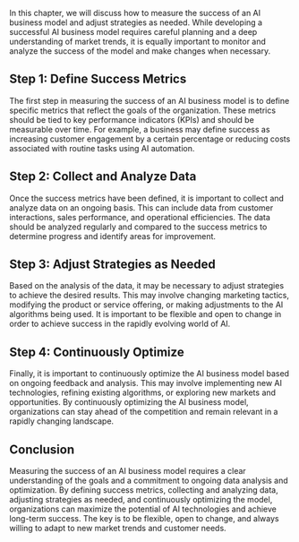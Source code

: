
In this chapter, we will discuss how to measure the success of an AI business model and adjust strategies as needed. While developing a successful AI business model requires careful planning and a deep understanding of market trends, it is equally important to monitor and analyze the success of the model and make changes when necessary.

Step 1: Define Success Metrics
------------------------------

The first step in measuring the success of an AI business model is to define specific metrics that reflect the goals of the organization. These metrics should be tied to key performance indicators (KPIs) and should be measurable over time. For example, a business may define success as increasing customer engagement by a certain percentage or reducing costs associated with routine tasks using AI automation.

Step 2: Collect and Analyze Data
--------------------------------

Once the success metrics have been defined, it is important to collect and analyze data on an ongoing basis. This can include data from customer interactions, sales performance, and operational efficiencies. The data should be analyzed regularly and compared to the success metrics to determine progress and identify areas for improvement.

Step 3: Adjust Strategies as Needed
-----------------------------------

Based on the analysis of the data, it may be necessary to adjust strategies to achieve the desired results. This may involve changing marketing tactics, modifying the product or service offering, or making adjustments to the AI algorithms being used. It is important to be flexible and open to change in order to achieve success in the rapidly evolving world of AI.

Step 4: Continuously Optimize
-----------------------------

Finally, it is important to continuously optimize the AI business model based on ongoing feedback and analysis. This may involve implementing new AI technologies, refining existing algorithms, or exploring new markets and opportunities. By continuously optimizing the AI business model, organizations can stay ahead of the competition and remain relevant in a rapidly changing landscape.

Conclusion
----------

Measuring the success of an AI business model requires a clear understanding of the goals and a commitment to ongoing data analysis and optimization. By defining success metrics, collecting and analyzing data, adjusting strategies as needed, and continuously optimizing the model, organizations can maximize the potential of AI technologies and achieve long-term success. The key is to be flexible, open to change, and always willing to adapt to new market trends and customer needs.
